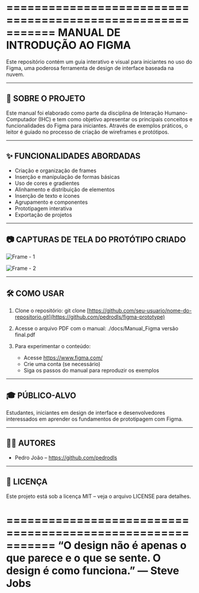 ===========================================================
             MANUAL DE INTRODUÇÃO AO FIGMA
===========================================================

Este repositório contém um guia interativo e visual para
iniciantes no uso do Figma, uma poderosa ferramenta de
design de interface baseada na nuvem.

-----------------------------------------------------------
📘 SOBRE O PROJETO
-----------------------------------------------------------
Este manual foi elaborado como parte da disciplina de 
Interação Humano-Computador (IHC) e tem como objetivo
apresentar os principais conceitos e funcionalidades do
Figma para iniciantes. Através de exemplos práticos, o 
leitor é guiado no processo de criação de wireframes e
protótipos.

-----------------------------------------------------------
✨ FUNCIONALIDADES ABORDADAS
-----------------------------------------------------------
- Criação e organização de frames
- Inserção e manipulação de formas básicas
- Uso de cores e gradientes
- Alinhamento e distribuição de elementos
- Inserção de texto e ícones
- Agrupamento e componentes
- Prototipagem interativa
- Exportação de projetos

-----------------------------------------------------------
📷 CAPTURAS DE TELA DO PROTÓTIPO CRIADO
-----------------------------------------------------------
![Frame - 1](https://github.com/user-attachments/assets/8f154390-0f80-4213-ba6c-f90aba95e834)

![Frame - 2](https://github.com/user-attachments/assets/edde0bf3-f1b4-4802-876b-f5adcab583e1)


-----------------------------------------------------------
🛠️ COMO USAR
-----------------------------------------------------------
1. Clone o repositório:
   git clone [https://github.com/seu-usuario/nome-do-repositorio.git](https://github.com/pedrodls/figma-prototype)

2. Acesse o arquivo PDF com o manual:
   ./docs/Manual_Figma versão final.pdf

3. Para experimentar o conteúdo:
   - Acesse https://www.figma.com/
   - Crie uma conta (se necessário)
   - Siga os passos do manual para reproduzir os exemplos

-----------------------------------------------------------
🎓 PÚBLICO-ALVO
-----------------------------------------------------------
Estudantes, iniciantes em design de interface e 
desenvolvedores interessados em aprender os fundamentos de 
prototipagem com Figma.

-----------------------------------------------------------
👨‍💻 AUTORES
-----------------------------------------------------------
- Pedro João – https://github.com/pedrodls

-----------------------------------------------------------
📄 LICENÇA
-----------------------------------------------------------
Este projeto está sob a licença MIT – veja o arquivo 
LICENSE para detalhes.

===========================================================
“O design não é apenas o que parece e o que se sente. 
O design é como funciona.” — Steve Jobs
===========================================================

